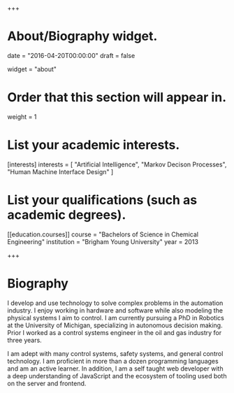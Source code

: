 +++
# About/Biography widget.

date = "2016-04-20T00:00:00"
draft = false

widget = "about"

# Order that this section will appear in.
weight = 1

# List your academic interests.
[interests]
  interests = [
    "Artificial Intelligence",
    "Markov Decison Processes",
    "Human Machine Interface Design"
  ]

# List your qualifications (such as academic degrees).
[[education.courses]]
  course = "Bachelors of Science in Chemical Engineering"
  institution = "Brigham Young University"
  year = 2013
 
+++

# Biography

I develop and use technology to solve complex problems in the automation industry. I enjoy working in hardware and software while also modeling the physical systems I aim to control. I am currently pursuing a PhD in Robotics at the University of Michigan, specializing in autonomous decision making. Prior I worked as a control systems engineer in the oil and gas industry for three years.

I am adept with many control systems, safety systems, and general control technology. I am proficient in more than a dozen programming languages and am an active learner. In addition, I am a self taught web developer with a deep understanding of JavaScript and the ecosystem of tooling used both on the server and frontend.
